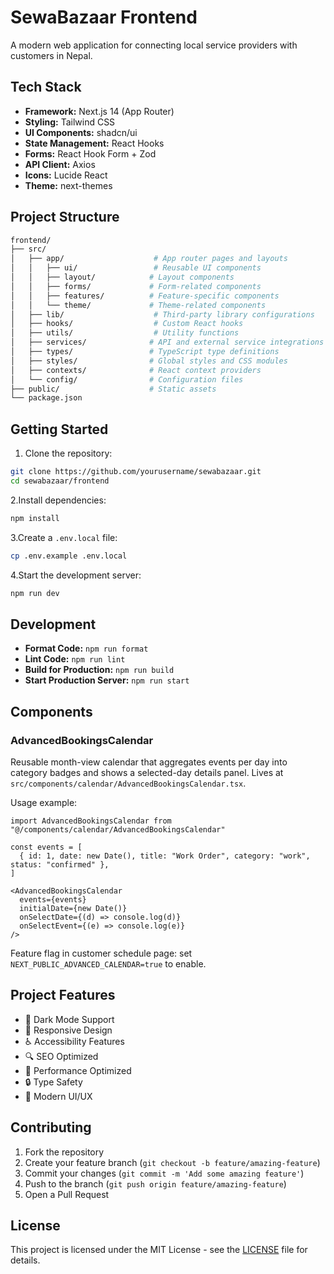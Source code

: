 # SewaBazaar Frontend

A modern web application for connecting local service providers with customers in Nepal.

## Tech Stack

- **Framework:** Next.js 14 (App Router)
- **Styling:** Tailwind CSS
- **UI Components:** shadcn/ui
- **State Management:** React Hooks
- **Forms:** React Hook Form + Zod
- **API Client:** Axios
- **Icons:** Lucide React
- **Theme:** next-themes

## Project Structure

``` bash
frontend/
├── src/
│   ├── app/                    # App router pages and layouts
│   │   ├── ui/                 # Reusable UI components
│   │   ├── layout/            # Layout components
│   │   ├── forms/             # Form-related components
│   │   ├── features/          # Feature-specific components
│   │   └── theme/             # Theme-related components
│   ├── lib/                    # Third-party library configurations
│   ├── hooks/                  # Custom React hooks
│   ├── utils/                  # Utility functions
│   ├── services/              # API and external service integrations
│   ├── types/                 # TypeScript type definitions
│   ├── styles/                # Global styles and CSS modules
│   ├── contexts/              # React context providers
│   └── config/                # Configuration files
├── public/                    # Static assets
└── package.json
```

## Getting Started

1. Clone the repository:

```bash
git clone https://github.com/yourusername/sewabazaar.git
cd sewabazaar/frontend
```

2.Install dependencies:

```bash
npm install
```

3.Create a `.env.local` file:

```bash
cp .env.example .env.local
```

4.Start the development server:

```bash
npm run dev
```

## Development

- **Format Code:** `npm run format`
- **Lint Code:** `npm run lint`
- **Build for Production:** `npm run build`
- **Start Production Server:** `npm run start`

## Components

### AdvancedBookingsCalendar

Reusable month-view calendar that aggregates events per day into category badges and shows a selected-day details panel. Lives at `src/components/calendar/AdvancedBookingsCalendar.tsx`.

Usage example:

```tsx
import AdvancedBookingsCalendar from "@/components/calendar/AdvancedBookingsCalendar"

const events = [
  { id: 1, date: new Date(), title: "Work Order", category: "work", status: "confirmed" },
]

<AdvancedBookingsCalendar
  events={events}
  initialDate={new Date()}
  onSelectDate={(d) => console.log(d)}
  onSelectEvent={(e) => console.log(e)}
/>
```

Feature flag in customer schedule page: set `NEXT_PUBLIC_ADVANCED_CALENDAR=true` to enable.

## Project Features

- 🌙 Dark Mode Support
- 📱 Responsive Design
- ♿ Accessibility Features
- 🔍 SEO Optimized
- 🚀 Performance Optimized
- 🔒 Type Safety
- 🎨 Modern UI/UX

## Contributing

1. Fork the repository
2. Create your feature branch (`git checkout -b feature/amazing-feature`)
3. Commit your changes (`git commit -m 'Add some amazing feature'`)
4. Push to the branch (`git push origin feature/amazing-feature`)
5. Open a Pull Request

## License

This project is licensed under the MIT License - see the [LICENSE](LICENSE) file for details.
